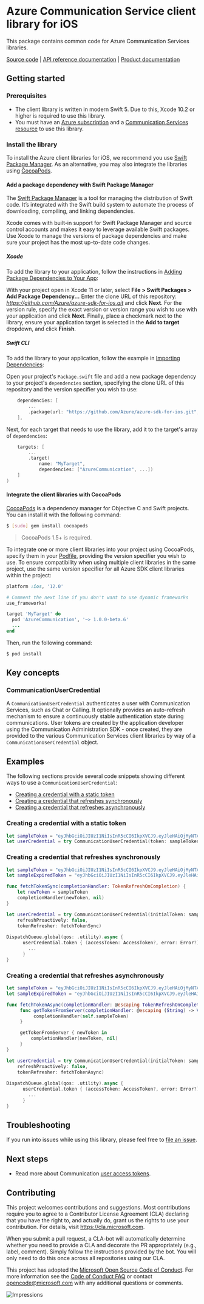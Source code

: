 # Azure Communication Service client library for iOS

This package contains common code for Azure Communication Services libraries.

[Source code](https://github.com/Azure/azure-sdk-for-ios/tree/master/sdk/communication/AzureCommunication)
| [API reference documentation](https://azure.github.io/azure-sdk-for-ios/AzureCommunication/index.html)
| [Product documentation](https://docs.microsoft.com/azure/communication-services/overview)

## Getting started

### Prerequisites
* The client library is written in modern Swift 5. Due to this, Xcode 10.2 or higher is required to use this library.
* You must have an [Azure subscription](https://azure.microsoft.com/free/) and a
[Communication Services resource](https://docs.microsoft.com/azure/communication-services/quickstarts/create-communication-resource) to use this library.

### Install the library
To install the Azure client libraries for iOS, we recommend you use
[Swift Package Manager](#add-a-package-dependency-with-swift-package-manager).
As an alternative, you may also integrate the libraries using
[CocoaPods](#integrate-the-client-libraries-with-cocoapods).

#### Add a package dependency with Swift Package Manager

The [Swift Package Manager](https://swift.org/package-manager/) is a tool for managing the distribution of Swift code.
It’s integrated with the Swift build system to automate the process of downloading, compiling, and linking dependencies.

Xcode comes with built-in support for Swift Package Manager and source control accounts and makes it easy to leverage
available Swift packages. Use Xcode to manage the versions of package dependencies and make sure your project has the
most up-to-date code changes.

##### Xcode

To add the library to your application, follow the instructions in
[Adding Package Dependencies to Your App](https://developer.apple.com/documentation/xcode/adding_package_dependencies_to_your_app):

With your project open in Xcode 11 or later, select **File > Swift Packages > Add Package Dependency...** Enter the
clone URL of this repository: *https://github.com/Azure/azure-sdk-for-ios.git* and click **Next**. For the version rule,
specify the exact version or version range you wish to use with your application and click **Next**. Finally, place a
checkmark next to the library, ensure your application target is selected in the **Add to target** dropdown, and click
**Finish**.

##### Swift CLI

To add the library to your application, follow the example in
[Importing Dependencies](https://swift.org/package-manager/#importing-dependencies):

Open your project's `Package.swift` file and add a new package dependency to your project's `dependencies` section,
specifying the clone URL of this repository and the version specifier you wish to use:

```swift
    dependencies: [
        ...
        .package(url: "https://github.com/Azure/azure-sdk-for-ios.git", from: "1.0.0-beta.6")
    ],
```

Next, for each target that needs to use the library, add it to the target's array of `dependencies`:
```swift
    targets: [
        ...
        .target(
            name: "MyTarget",
            dependencies: ["AzureCommunication", ...])
    ]
)
```

#### Integrate the client libraries with CocoaPods

[CocoaPods](https://cocoapods.org) is a dependency manager for Objective C and Swift projects. You can install it with
the following command:

```bash
$ [sudo] gem install cocoapods
```

> CocoaPods 1.5+ is required.

To integrate one or more client libraries into your project using CocoaPods, specify them in your
[Podfile](https://guides.cocoapods.org/using/the-podfile.html), providing the version specifier you wish to use. To
ensure compatibility when using multiple client libraries in the same project, use the same version specifier for all
Azure SDK client libraries within the project:

```ruby
platform :ios, '12.0'

# Comment the next line if you don't want to use dynamic frameworks
use_frameworks!

target 'MyTarget' do
  pod 'AzureCommunication', '~> 1.0.0-beta.6'
  ...
end
```

Then, run the following command:

```bash
$ pod install
```

## Key concepts

### CommunicationUserCredential
A `CommunicationUserCredential` authenticates a user with Communication Services, such as Chat or Calling. It optionally
provides an auto-refresh mechanism to ensure a continuously stable authentication state during communications. User
tokens are created by the application developer using the Communication Administration SDK - once created, they are
provided to the various Communication Services client libraries by way of a `CommunicationUserCredential` object.

## Examples
The following sections provide several code snippets showing different ways to use a `CommunicationUserCredential`:

* [Creating a credential with a static token](#creating-a-credential-with-a-static-token)
* [Creating a credential that refreshes synchronously](#creating-a-credential-that-refreshes-synchronously)
* [Creating a credential that refreshes asynchronously](#creating-a-credential-that-refreshes-asynchronously)

### Creating a credential with a static token
```swift
let sampleToken = "eyJhbGciOiJIUzI1NiIsInR5cCI6IkpXVCJ9.eyJleHAiOjMyNTAzNjgwMDAwfQ.9i7FNNHHJT8cOzo-yrAUJyBSfJ-tPPk2emcHavOEpWc"
let userCredential = try CommunicationUserCredential(token: sampleToken)
```

### Creating a credential that refreshes synchronously
```swift
let sampleToken = "eyJhbGciOiJIUzI1NiIsInR5cCI6IkpXVCJ9.eyJleHAiOjMyNTAzNjgwMDAwfQ.9i7FNNHHJT8cOzo-yrAUJyBSfJ-tPPk2emcHavOEpWc"
let sampleExpiredToken = "eyJhbGciOiJIUzI1NiIsInR5cCI6IkpXVCJ9.eyJleHAiOjEwMH0.1h_scYkNp-G98-O4cW6KvfJZwiz54uJMyeDACE4nypg"

func fetchTokenSync(completionHandler: TokenRefreshOnCompletion) {
    let newToken = sampleToken
    completionHandler(newToken, nil)
}

let userCredential = try CommunicationUserCredential(initialToken: sampleExpiredToken, 
    refreshProactively: false, 
    tokenRefresher: fetchTokenSync)
    
DispatchQueue.global(qos: .utility).async {
      userCredential.token { (accessToken: AccessToken?, error: Error?) in
        ...
      }
}
```

### Creating a credential that refreshes asynchronously
```swift
let sampleToken = "eyJhbGciOiJIUzI1NiIsInR5cCI6IkpXVCJ9.eyJleHAiOjMyNTAzNjgwMDAwfQ.9i7FNNHHJT8cOzo-yrAUJyBSfJ-tPPk2emcHavOEpWc"
let sampleExpiredToken = "eyJhbGciOiJIUzI1NiIsInR5cCI6IkpXVCJ9.eyJleHAiOjEwMH0.1h_scYkNp-G98-O4cW6KvfJZwiz54uJMyeDACE4nypg"

func fetchTokenAsync(completionHandler: @escaping TokenRefreshOnCompletion) {
     func getTokenFromServer(completionHandler: @escaping (String) -> Void) {
          completionHandler(self.sampleToken)   
     }

     getTokenFromServer { newToken in
         completionHandler(newToken, nil)
     }
}

let userCredential = try CommunicationUserCredential(initialToken: sampleExpiredToken, 
    refreshProactively: false, 
    tokenRefresher: fetchTokenAsync)
    
DispatchQueue.global(qos: .utility).async {
      userCredential.token { (accessToken: AccessToken?, error: Error?) in
        ...
      }
}
```

## Troubleshooting

If you run into issues while using this library, please feel free to
[file an issue](https://github.com/Azure/azure-sdk-for-ios/issues/new).

## Next steps

* Read more about Communication [user access tokens](https://docs.microsoft.com/azure/communication-services/concepts/authentication).

## Contributing

This project welcomes contributions and suggestions. Most contributions require you to agree to a Contributor License
Agreement (CLA) declaring that you have the right to, and actually do, grant us the rights to use your contribution. For
details, visit https://cla.microsoft.com.

When you submit a pull request, a CLA-bot will automatically determine whether you need to provide a CLA and decorate
the PR appropriately (e.g., label, comment). Simply follow the instructions provided by the bot. You will only need to
do this once across all repositories using our CLA.

This project has adopted the [Microsoft Open Source Code of Conduct](https://opensource.microsoft.com/codeofconduct/).
For more information see the [Code of Conduct FAQ](https://opensource.microsoft.com/codeofconduct/faq/) or contact
[opencode@microsoft.com](mailto:opencode@microsoft.com) with any additional questions or comments.

![Impressions](https://azure-sdk-impressions.azurewebsites.net/api/impressions/azure-sdk-for-ios%2Fsdk%communication%2FAzureCommunication%2FREADME.png)
